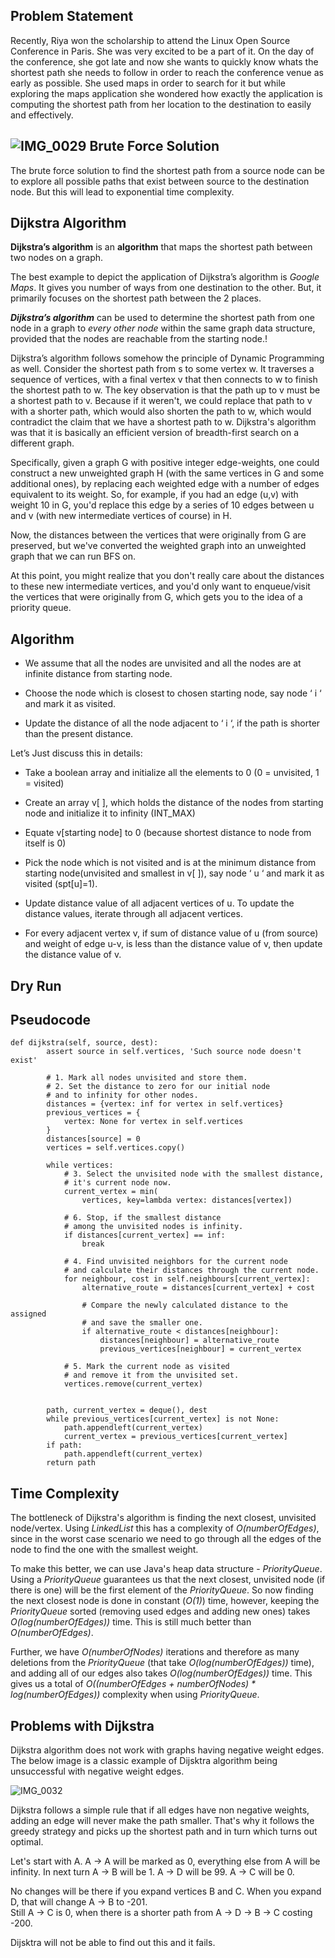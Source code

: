 ﻿Problem Statement
--

Recently, Riya won the scholarship to attend the Linux Open Source Conference in Paris. She was very excited to be a part of it. On the day of the conference, she got late and now she wants to quickly know whats the shortest path she needs to follow in order to reach the conference venue as early as possible. She used maps in order to search for it but while exploring the maps application she wondered how exactly the application is computing the shortest path from her location to the destination to easily and effectively.


![IMG_0029](https://user-images.githubusercontent.com/35702912/69810146-40da1700-1211-11ea-9306-0a921540d957.jpg)
Brute Force Solution
--
The brute force solution to find the shortest path from a source node can be to explore all possible paths that exist between source to the destination node. But this will lead to exponential time complexity.

Dijkstra Algorithm
--

**Dijkstra’s algorithm** is an **algorithm** that maps the shortest path between two nodes on a graph.

 
The best example to depict the application of Dijkstra’s algorithm is *Google Maps*. It gives you number of ways from one destination to the other. But, it primarily focuses on the shortest path between the 2 places.
 

**_Dijkstra’s algorithm_** can be used to determine the shortest path from one node in a graph to _every other node_ within the same graph data structure, provided that the nodes are reachable from the starting node.!

Dijkstra’s algorithm follows somehow the principle of Dynamic Programming as well. Consider the shortest path from s to some vertex w. It traverses a sequence of vertices, with a final vertex v that then connects to w to finish the shortest path to w. The key observation is that the path up to v must be a shortest path to v. Because if it weren't, we could replace that path to v with a shorter path, which would also shorten the path to w, which would contradict the claim that we have a shortest path to w. Dijkstra's algorithm was that it is basically an efficient version of breadth-first search on a different graph.

  

Specifically, given a graph G with positive integer edge-weights, one could construct a new unweighted graph H (with the same vertices in G and some additional ones), by replacing each weighted edge with a number of edges equivalent to its weight. So, for example, if you had an edge (u,v) with weight 10 in G, you'd replace this edge by a series of 10 edges between u and v (with new intermediate vertices of course) in H.

  

Now, the distances between the vertices that were originally from G are preserved, but we've converted the weighted graph into an unweighted graph that we can run BFS on.

  

At this point, you might realize that you don't really care about the distances to these new intermediate vertices, and you'd only want to enqueue/visit the vertices that were originally from G, which gets you to the idea of a priority queue.



Algorithm
--

-   We assume that all the nodes are unvisited and all the nodes are at infinite distance from starting node.
    
-   Choose the node which is closest to chosen starting node, say node ‘ i ‘ and mark it as visited.
    
-   Update the distance of all the node adjacent to ‘ i ‘, if the path is shorter than the present distance.
    

Let’s Just discuss this in details:

-   Take a boolean array and initialize all the elements to 0 (0 = unvisited, 1 = visited)
    
-   Create an array v[ ], which holds the distance of the nodes from starting node and initialize it to infinity (INT_MAX)
    
-   Equate v[starting node] to 0 (because shortest distance to node from itself is 0)
    
-   Pick the node which is not visited and is at the minimum distance from starting node(unvisited and smallest in v[ ]), say node ‘ u ‘ and mark it as visited (spt[u]=1).
    
-   Update distance value of all adjacent vertices of u. To update the distance values, iterate through all adjacent vertices.
    
-   For every adjacent vertex v, if sum of distance value of u (from source) and weight of edge u-v, is less than the distance value of v, then update the distance value of v.

Dry Run
--



Pseudocode
--

```
def dijkstra(self, source, dest):
        assert source in self.vertices, 'Such source node doesn't exist'

        # 1. Mark all nodes unvisited and store them.
        # 2. Set the distance to zero for our initial node 
        # and to infinity for other nodes.
        distances = {vertex: inf for vertex in self.vertices}
        previous_vertices = {
            vertex: None for vertex in self.vertices
        }
        distances[source] = 0
        vertices = self.vertices.copy()

        while vertices:
            # 3. Select the unvisited node with the smallest distance, 
            # it's current node now.
            current_vertex = min(
                vertices, key=lambda vertex: distances[vertex])

            # 6. Stop, if the smallest distance 
            # among the unvisited nodes is infinity.
            if distances[current_vertex] == inf:
                break

            # 4. Find unvisited neighbors for the current node 
            # and calculate their distances through the current node.
            for neighbour, cost in self.neighbours[current_vertex]:
                alternative_route = distances[current_vertex] + cost

                # Compare the newly calculated distance to the assigned 
                # and save the smaller one.
                if alternative_route < distances[neighbour]:
                    distances[neighbour] = alternative_route
                    previous_vertices[neighbour] = current_vertex

            # 5. Mark the current node as visited 
            # and remove it from the unvisited set.
            vertices.remove(current_vertex)


        path, current_vertex = deque(), dest
        while previous_vertices[current_vertex] is not None:
            path.appendleft(current_vertex)
            current_vertex = previous_vertices[current_vertex]
        if path:
            path.appendleft(current_vertex)
        return path
```

Time Complexity
--
The bottleneck of Dijkstra's algorithm is finding the next closest, unvisited node/vertex. Using  *LinkedList*  this has a complexity of  _O(numberOfEdges)_, since in the worst case scenario we need to go through all the edges of the node to find the one with the smallest weight.

To make this better, we can use Java's heap data structure -  *PriorityQueue*. Using a  *PriorityQueue*  guarantees us that the next closest, unvisited node (if there is one) will be the first element of the  *PriorityQueue*. So  now finding the next closest node is done in constant (_O(1)_) time, however, keeping the  *PriorityQueue*  sorted (removing used edges and adding new ones) takes  _O(log(numberOfEdges))_  time. This is still much better than  _O(numberOfEdges)_.

Further, we have  _O(numberOfNodes)_  iterations and therefore as many deletions from the  *PriorityQueue* (that take  _O(log(numberOfEdges))_  time), and adding all of our edges also takes  _O(log(numberOfEdges))_  time. This gives us a total of  _O((numberOfEdges + numberOfNodes) * log(numberOfEdges))_  complexity when using  *PriorityQueue*.



Problems with Dijkstra
--
Dijkstra algorithm does not work with graphs having negative weight edges. The below image is a classic example of Dijsktra algorithm being unsuccessful with negative weight edges.

  

![IMG_0032](https://user-images.githubusercontent.com/35702912/69810118-2ef87400-1211-11ea-94f4-67421d7827d4.jpg)

Dijkstra follows a simple rule that if all edges have non negative weights, adding an edge will never make the path smaller. That's why it follows the greedy strategy and picks up the shortest path and in turn which turns out optimal.

Let's start with A.
A -> A will be marked as 0, everything else from A will be infinity.
In next turn
A -> B will be 1.
A -> D will be 99.
A -> C will be 0.

 No changes will be there if you expand vertices B and C.
When you expand D, that will change A -> B to -201.  
Still A -> C is 0, when there is a shorter path from A -> D -> B -> C costing -200. 

Dijsktra will not be able to find out this and it fails.
